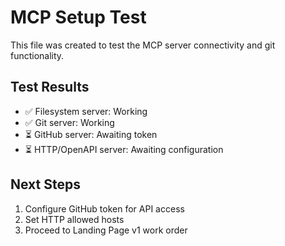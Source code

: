 # MCP Setup Test

This file was created to test the MCP server connectivity and git functionality.

## Test Results
- ✅ Filesystem server: Working
- ✅ Git server: Working
- ⏳ GitHub server: Awaiting token
- ⏳ HTTP/OpenAPI server: Awaiting configuration

## Next Steps
1. Configure GitHub token for API access
2. Set HTTP allowed hosts
3. Proceed to Landing Page v1 work order
